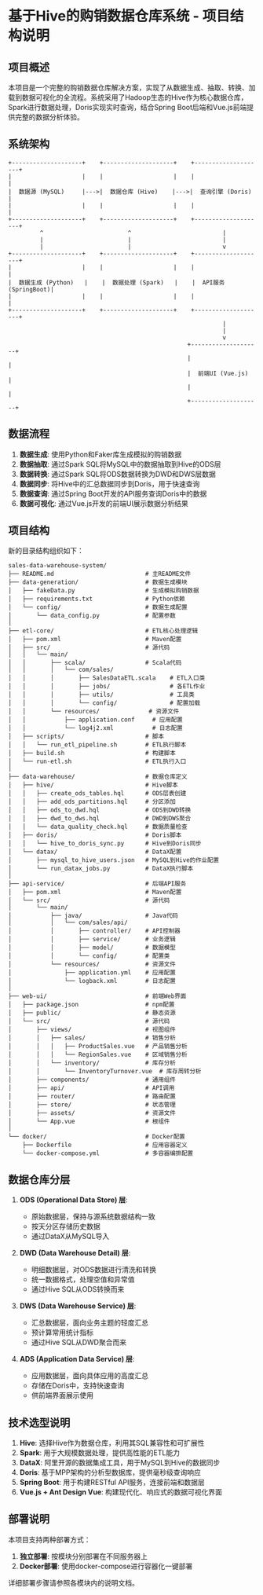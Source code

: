 # 基于Hive的购销数据仓库系统 - 项目结构说明

## 项目概述

本项目是一个完整的购销数据仓库解决方案，实现了从数据生成、抽取、转换、加载到数据可视化的全流程。系统采用了Hadoop生态的Hive作为核心数据仓库，Spark进行数据处理，Doris实现实时查询，结合Spring Boot后端和Vue.js前端提供完整的数据分析体验。

## 系统架构

```
+--------------------+    +--------------------+    +--------------------+
|                    |    |                    |    |                    |
|  数据源 (MySQL)     |--->|  数据仓库 (Hive)    |--->|  查询引擎 (Doris)   |
|                    |    |                    |    |                    |
+--------------------+    +--------------------+    +--------------------+
         ^                        ^                          |
         |                        |                          |
         |                        |                          v
+--------------------+    +--------------------+    +--------------------+
|                    |    |                    |    |                    |
|  数据生成 (Python)   |    |  数据处理 (Spark)   |    |  API服务 (SpringBoot)|
|                    |    |                    |    |                    |
+--------------------+    +--------------------+    +--------------------+
                                                             |
                                                             |
                                                             v
                                                   +--------------------+
                                                   |                    |
                                                   |  前端UI (Vue.js)    |
                                                   |                    |
                                                   +--------------------+
```

## 数据流程

1. **数据生成**: 使用Python和Faker库生成模拟的购销数据
2. **数据抽取**: 通过Spark SQL将MySQL中的数据抽取到Hive的ODS层
3. **数据转换**: 通过Spark SQL将ODS数据转换为DWD和DWS层数据
4. **数据同步**: 将Hive中的汇总数据同步到Doris，用于快速查询
5. **数据查询**: 通过Spring Boot开发的API服务查询Doris中的数据
6. **数据可视化**: 通过Vue.js开发的前端UI展示数据分析结果

## 项目结构

新的目录结构组织如下：

```
sales-data-warehouse-system/
├── README.md                          # 主README文件
├── data-generation/                   # 数据生成模块
│   ├── fakeData.py                    # 生成模拟购销数据
│   ├── requirements.txt               # Python依赖
│   └── config/                        # 数据生成配置
│       └── data_config.py             # 配置参数
│
├── etl-core/                          # ETL核心处理逻辑
│   ├── pom.xml                        # Maven配置
│   ├── src/                           # 源代码
│   │   └── main/
│   │       ├── scala/                 # Scala代码
│   │       │   └── com/sales/
│   │       │       ├── SalesDataETL.scala    # ETL入口类
│   │       │       ├── jobs/                 # 各ETL作业
│   │       │       ├── utils/                # 工具类
│   │       │       └── config/               # 配置加载
│   │       └── resources/              # 资源文件
│   │           ├── application.conf     # 应用配置
│   │           └── log4j2.xml           # 日志配置
│   ├── scripts/                       # 脚本
│   │   └── run_etl_pipeline.sh        # ETL执行脚本
│   ├── build.sh                       # 构建脚本
│   └── run-etl.sh                     # ETL执行入口
│
├── data-warehouse/                    # 数据仓库定义
│   ├── hive/                          # Hive脚本
│   │   ├── create_ods_tables.hql      # ODS层表创建
│   │   ├── add_ods_partitions.hql     # 分区添加
│   │   ├── ods_to_dwd.hql             # ODS到DWD转换
│   │   ├── dwd_to_dws.hql             # DWD到DWS聚合
│   │   └── data_quality_check.hql     # 数据质量检查
│   ├── doris/                         # Doris脚本
│   │   └── hive_to_doris_sync.py      # Hive到Doris同步
│   └── datax/                         # DataX配置
│       ├── mysql_to_hive_users.json   # MySQL到Hive的作业配置
│       └── run_datax_jobs.py          # DataX执行脚本
│
├── api-service/                       # 后端API服务
│   ├── pom.xml                        # Maven配置
│   └── src/                           # 源代码
│       └── main/
│           ├── java/                  # Java代码
│           │   └── com/sales/api/
│           │       ├── controller/    # API控制器
│           │       ├── service/       # 业务逻辑
│           │       ├── model/         # 数据模型
│           │       └── config/        # 配置类
│           └── resources/             # 资源文件
│               ├── application.yml    # 应用配置
│               └── logback.xml        # 日志配置
│
├── web-ui/                            # 前端Web界面
│   ├── package.json                   # npm配置
│   ├── public/                        # 静态资源
│   └── src/                           # 源代码
│       ├── views/                     # 视图组件
│       │   ├── sales/                 # 销售分析
│       │   │   ├── ProductSales.vue   # 产品销售分析
│       │   │   └── RegionSales.vue    # 区域销售分析
│       │   └── inventory/             # 库存分析
│       │       └── InventoryTurnover.vue  # 库存周转分析
│       ├── components/                # 通用组件
│       ├── api/                       # API调用
│       ├── router/                    # 路由配置
│       ├── store/                     # 状态管理
│       ├── assets/                    # 资源文件
│       └── App.vue                    # 根组件
│
└── docker/                            # Docker配置
    ├── Dockerfile                     # 应用容器定义
    └── docker-compose.yml             # 多容器编排配置
```

## 数据仓库分层

1. **ODS (Operational Data Store) 层**: 
   - 原始数据层，保持与源系统数据结构一致
   - 按天分区存储历史数据
   - 通过DataX从MySQL导入

2. **DWD (Data Warehouse Detail) 层**: 
   - 明细数据层，对ODS数据进行清洗和转换
   - 统一数据格式，处理空值和异常值
   - 通过Hive SQL从ODS转换而来

3. **DWS (Data Warehouse Service) 层**: 
   - 汇总数据层，面向业务主题的轻度汇总
   - 预计算常用统计指标
   - 通过Hive SQL从DWD聚合而来

4. **ADS (Application Data Service) 层**: 
   - 应用数据层，面向具体应用的高度汇总
   - 存储在Doris中，支持快速查询
   - 供前端界面展示使用

## 技术选型说明

1. **Hive**: 选择Hive作为数据仓库，利用其SQL兼容性和可扩展性
2. **Spark**: 用于大规模数据处理，提供高性能的ETL能力
3. **DataX**: 阿里开源的数据集成工具，用于MySQL到Hive的数据同步
4. **Doris**: 基于MPP架构的分析型数据库，提供毫秒级查询响应
5. **Spring Boot**: 用于构建RESTful API服务，连接前端和数据层
6. **Vue.js + Ant Design Vue**: 构建现代化、响应式的数据可视化界面

## 部署说明

本项目支持两种部署方式：

1. **独立部署**: 按模块分别部署在不同服务器上
2. **Docker部署**: 使用docker-compose进行容器化一键部署

详细部署步骤请参照各模块内的说明文档。 